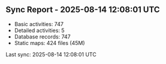## Sync Report - 2025-08-14 12:08:01 UTC

- Basic activities: 747
- Detailed activities: 5
- Database records: 747
- Static maps: 424 files (45M)

Last sync: 2025-08-14 12:08:01 UTC
